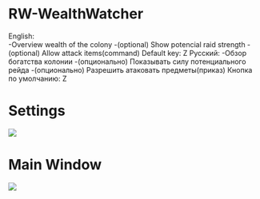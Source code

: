 # RW-WealthWatcher

English:	
   -Overview wealth of the colony
   -(optional) Show potencial raid strength
   -(optional) Allow attack items(command)
   Default key: Z
Русский:
   -Обзор богатства колонии
   -(опционально) Показывать силу потенциального рейда
   -(опционально) Разрешить атаковать предметы(приказ)
   Кнопка по умолчанию: Z
   
# Settings
![](https://github.com/bananasss00/RW-WealthWatcher/raw/master/Settings_WealthWatcher.png)
# Main Window
![](https://github.com/bananasss00/RW-WealthWatcher/raw/master/About/Window.png)
